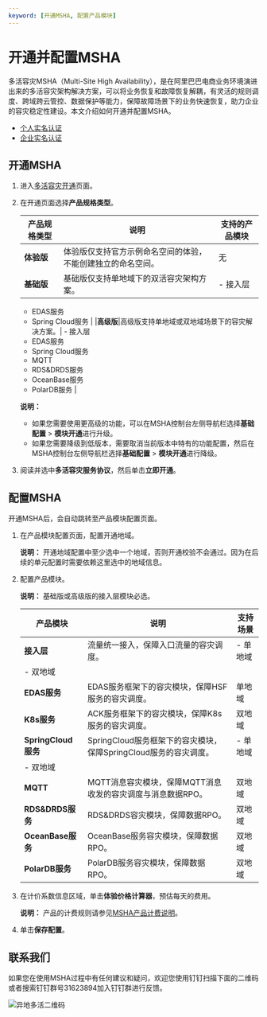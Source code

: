 ```yaml
---
keyword: [开通MSHA, 配置产品模块]
---
```


# 开通并配置MSHA

多活容灾MSHA（Multi-Site High Availability），是在阿⾥巴巴电商业务环境演进出来的多活容灾架构解决⽅案，可以将业务恢复和故障恢复解耦，有灵活的规则调度、跨域跨云管控、数据保护等能力，保障故障场景下的业务快速恢复，助⼒企业的容灾稳定性建设。本文介绍如何开通并配置MSHA。

-   [个人实名认证](https://help.aliyun.com/document_detail/48263.html)
-   [企业实名认证](https://help.aliyun.com/knowledge_detail/37172.html)

## 开通MSHA

1.  进入[多活容灾开通](https://common-buy.aliyun.com/?commodityCode=ahas_msha_public_cn)页面。

2.  在开通页面选择**产品规格类型**。

    |产品规格类型|说明|支持的产品模块|
    |------|--|-------|
    |**体验版**|体验版仅支持官方示例命名空间的体验，不能创建独立的命名空间。|无|
    |**基础版**|基础版仅支持单地域下的双活容灾架构方案。|    -   接入层
    -   EDAS服务
    -   Spring Cloud服务 |
    |**高级版**|高级版支持单地域或双地域场景下的容灾解决方案。|    -   接入层
    -   EDAS服务
    -   Spring Cloud服务
    -   MQTT
    -   RDS&DRDS服务
    -   OceanBase服务
    -   PolarDB服务 |

    **说明：**

    -   如果您需要使用更高级的功能，可以在MSHA控制台左侧导航栏选择**基础配置** \> **模块开通**进行升级。
    -   如果您需要降级到低版本，需要取消当前版本中特有的功能配置，然后在MSHA控制台左侧导航栏选择**基础配置** \> **模块开通**进行降级。
3.  阅读并选中**多活容灾服务协议**，然后单击**立即开通**。


## 配置MSHA

开通MSHA后，会自动跳转至产品模块配置页面。

1.  在产品模块配置页面，配置开通地域。

    **说明：** 开通地域配置中至少选中一个地域，否则开通校验不会通过。因为在后续的单元配置时需要依赖这里选中的地域信息。

2.  配置产品模块。

    **说明：** 基础版或高级版的接入层模块必选。

    |产品模块|说明|支持场景|
    |----|--|----|
    |**接入层**|流量统一接入，保障入口流量的容灾调度。|    -   单地域
    -   双地域 |
    |**EDAS服务**|EDAS服务框架下的容灾模块，保障HSF服务的容灾调度。|单地域|
    |**K8s服务**|ACK服务框架下的容灾模块，保障K8s服务的容灾调度。|双地域|
    |**SpringCloud服务**|SpringCloud服务框架下的容灾模块，保障SpringCloud服务的容灾调度。|    -   单地域
    -   双地域 |
    |**MQTT**|MQTT消息容灾模块，保障MQTT消息收发的容灾调度与消息数据RPO。|双地域|
    |**RDS&DRDS服务**|RDS&DRDS容灾模块，保障数据RPO。|双地域|
    |**OceanBase服务**|OceanBase服务容灾模块，保障数据RPO。|双地域|
    |**PolarDB服务**|PolarDB服务容灾模块，保障数据RPO。|双地域|

3.  在计价系数信息区域，单击**体验价格计算器**，预估每天的费用。

    **说明：** 产品的计费规则请参见[MSHA产品计费说明](/cn.zh-CN/多活容灾/产品计费/MSHA产品计费说明.md)。

4.  单击**保存配置**。


## 联系我们

如果您在使用MSHA过程中有任何建议和疑问，欢迎您使用钉钉扫描下面的二维码或者搜索钉钉群号31623894加入钉钉群进行反馈。

![异地多活二维码](https://static-aliyun-doc.oss-accelerate.aliyuncs.com/assets/img/zh-CN/9171389061/p170718.jpg)

